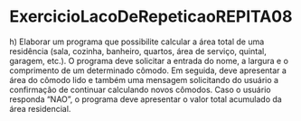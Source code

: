 # ExercicioLacoDeRepeticaoREPITA08
h)   Elaborar  um  programa  que  possibilite  calcular  a área  total  de  uma  residência  (sala,  cozinha, banheiro, quartos, área de serviço, quintal, garagem, etc.). O programa deve solicitar a entrada do nome, a largura e o comprimento de um determinado cômodo. Em seguida, deve apresentar a área do  cômodo  lido  e  também  uma  mensagem  solicitando  do  usuário  a  confirmação  de  continuar calculando  novos  cômodos.  Caso  o  usuário  responda  “NAO”,  o  programa  deve  apresentar  o  valor total acumulado da área residencial. 

